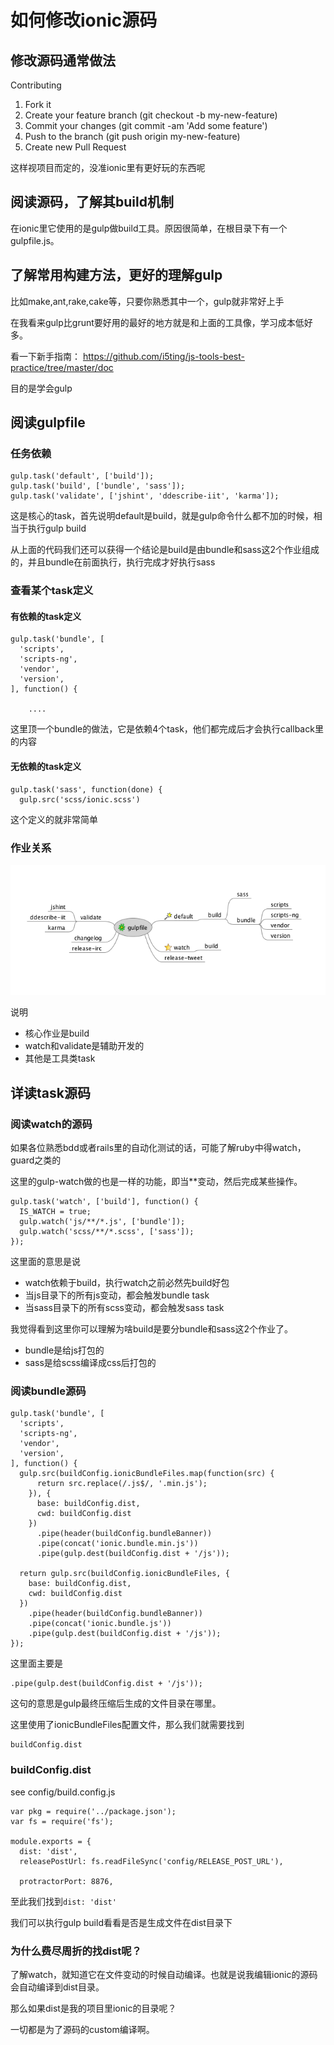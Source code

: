 # 如何修改ionic源码

## 修改源码通常做法


Contributing

1. Fork it
1. Create your feature branch (git checkout -b my-new-feature)
1. Commit your changes (git commit -am 'Add some feature')
1. Push to the branch (git push origin my-new-feature)
1. Create new Pull Request

这样视项目而定的，没准ionic里有更好玩的东西呢

## 阅读源码，了解其build机制

在ionic里它使用的是gulp做build工具。原因很简单，在根目录下有一个gulpfile.js。

## 了解常用构建方法，更好的理解gulp

比如make,ant,rake,cake等，只要你熟悉其中一个，gulp就非常好上手

在我看来gulp比grunt要好用的最好的地方就是和上面的工具像，学习成本低好多。

看一下新手指南：
https://github.com/i5ting/js-tools-best-practice/tree/master/doc

目的是学会gulp

## 阅读gulpfile


### 任务依赖

```
gulp.task('default', ['build']);
gulp.task('build', ['bundle', 'sass']);
gulp.task('validate', ['jshint', 'ddescribe-iit', 'karma']);
```

这是核心的task，首先说明default是build，就是gulp命令什么都不加的时候，相当于执行gulp build

从上面的代码我们还可以获得一个结论是build是由bundle和sass这2个作业组成的，并且bundle在前面执行，执行完成才好执行sass

### 查看某个task定义

#### 有依赖的task定义

```
gulp.task('bundle', [
  'scripts',
  'scripts-ng',
  'vendor',
  'version',
], function() {
	
	....
```

这里顶一个bundle的做法，它是依赖4个task，他们都完成后才会执行callback里的内容

#### 无依赖的task定义

```
gulp.task('sass', function(done) {
  gulp.src('scss/ionic.scss')	
```

这个定义的就非常简单

### 作业关系

![](images/gulptask.png)

说明

- 核心作业是build
- watch和validate是辅助开发的
- 其他是工具类task

## 详读task源码

### 阅读watch的源码

如果各位熟悉bdd或者rails里的自动化测试的话，可能了解ruby中得watch，guard之类的

这里的gulp-watch做的也是一样的功能，即当**变动，然后完成某些操作。

```
gulp.task('watch', ['build'], function() {
  IS_WATCH = true;
  gulp.watch('js/**/*.js', ['bundle']);
  gulp.watch('scss/**/*.scss', ['sass']);
});
```

这里面的意思是说

- watch依赖于build，执行watch之前必然先build好包
- 当js目录下的所有js变动，都会触发bundle task
- 当sass目录下的所有scss变动，都会触发sass task

我觉得看到这里你可以理解为啥build是要分bundle和sass这2个作业了。

- bundle是给js打包的
- sass是给scss编译成css后打包的

### 阅读bundle源码

```
gulp.task('bundle', [
  'scripts',
  'scripts-ng',
  'vendor',
  'version',
], function() {
  gulp.src(buildConfig.ionicBundleFiles.map(function(src) {
      return src.replace(/.js$/, '.min.js');
    }), {
      base: buildConfig.dist,
      cwd: buildConfig.dist
    })
      .pipe(header(buildConfig.bundleBanner))
      .pipe(concat('ionic.bundle.min.js'))
      .pipe(gulp.dest(buildConfig.dist + '/js'));

  return gulp.src(buildConfig.ionicBundleFiles, {
    base: buildConfig.dist,
    cwd: buildConfig.dist
  })
    .pipe(header(buildConfig.bundleBanner))
    .pipe(concat('ionic.bundle.js'))
    .pipe(gulp.dest(buildConfig.dist + '/js'));
});

```

这里面主要是

	.pipe(gulp.dest(buildConfig.dist + '/js'));
	
这句的意思是gulp最终压缩后生成的文件目录在哪里。

这里使用了ionicBundleFiles配置文件，那么我们就需要找到

	buildConfig.dist
	
### buildConfig.dist

see config/build.config.js

```
var pkg = require('../package.json');
var fs = require('fs');

module.exports = {
  dist: 'dist',
  releasePostUrl: fs.readFileSync('config/RELEASE_POST_URL'),

  protractorPort: 8876,

```

至此我们找到`dist: 'dist'`

我们可以执行gulp build看看是否是生成文件在dist目录下

### 为什么费尽周折的找dist呢？

了解watch，就知道它在文件变动的时候自动编译。也就是说我编辑ionic的源码会自动编译到dist目录。

那么如果dist是我的项目里ionic的目录呢？

一切都是为了源码的custom编译啊。

## 










